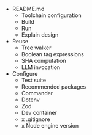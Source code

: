 * README.md
  * Toolchain configuration
  * Build
  * Run
  * Explain design
* Reuse
  * Tree walker
  * Boolean tag expressions
  * SHA computation
  * LLM invocation
* Configure
  * Test suite
  * Recommended packages
  * Commander
  * Dotenv
  * Zod
  * Dev container
  * x .gitignore
  * x Node engine version


